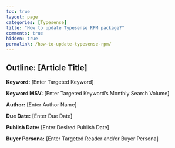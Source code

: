 ```yaml
---
toc: true
layout: page
categories: [Typesense]
title: "How to update Typesense RPM package?"
comments: true
hidden: true
permalink: /how-to-update-typesense-rpm/
---
```


## Outline: [Article Title]

**Keyword:** [Enter Targeted Keyword]

**Keyword MSV:** [Enter Targeted Keyword’s Monthly Search Volume]

**Author:** [Enter Author Name]

**Due Date:** [Enter Due Date]

**Publish Date:** [Enter Desired Publish Date]

**Buyer Persona:** [Enter Targeted Reader and/or Buyer Persona]

<br>
